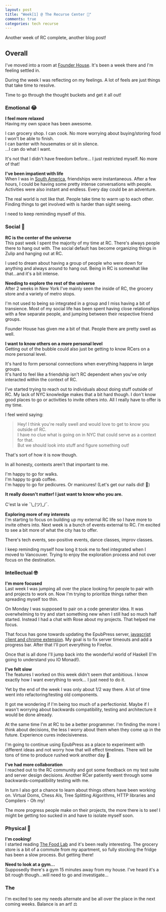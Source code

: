 ```yaml
---
layout: post
title: "Week[1] @ The Recurse Center 🌱"
comments: true
categories: tech recurse
---
```


Another week of RC complete, another blog post!

## Overall

I've moved into a room at [Founder House](https://www.founder.house/). It's been a week there and I'm feeling settled in.

During the week I was reflecting on my feelings. A lot of feels are just things that take time to resolve.

Time to go through the thought buckets and get it all out!

### Emotional 😂

**I feel more relaxed**  
Having my own space has been awesome.

I can grocery shop. I can cook. No more worrying about buying/storing food I won't be able to finish.  
I can banter with housemates or sit in silence.  
...I can do what I want.  

It's not that I didn't have freedom before... I just restricted myself. No more of that!

**I've been impatient with life**  
When I was in [South America](./travel/south-america/2016/07/27/six-months-of-backpacking/), friendships were instantaneous. After a few hours, I could be having some pretty intense conversations with people. Activities were also instant and endless. Every day could be an adventure.

The real world is not like that. People take time to warm up to each other. Finding things to get involved with is harder than sight seeing.

I need to keep reminding myself of this.

### Social 🙌

**RC is the center of the universe**  
This past week I spent the majority of my time at RC. There's always people there to hang out with. The social default has become organizing things in Zulip and hanging out at RC.

I used to dream about having a group of people who were down for anything and always around to hang out. Being in RC is somewhat like that...and it's a bit intense.

**Needing to explore the rest of the universe**  
After 2 weeks in New York I've mainly seen the inside of RC, the grocery store and a variety of metro stops.

I'm not used to being so integrated in a group and I miss having a bit of transience. Most of my social life has been spent having close relationships with a few separate people, and jumping between their respective friend groups.

Founder House has given me a bit of that. People there are pretty swell as well.

**I want to know others on a more personal level**  
Getting out of the bubble could also just be getting to know RCers on a more personal level.

It's hard to form personal connections when everything happens in large groups.  
It's hard to feel like a friendship isn't RC dependent when you've only interacted within the context of RC.

I've started trying to reach out to individuals about doing stuff outside of RC. My lack of NYC knowledge makes that a bit hard though. I don't know good places to go or activities to invite others into. All I really have to offer is my time.

I feel weird saying:

> Hey! I think you're really swell and would love to get to know you outside of RC.  
> I have no clue what is going on in NYC that could serve as a context for that.  
> But we should look into stuff and figure something out!

That's sort of how it is now though.

In all honesty, contexts aren't that important to me.

I'm happy to go for walks.  
I'm happy to grab coffee.  
I'm happy to go for pedicures. Or manicures! (Let's get our nails did! 💅)

**It really doesn't matter! I just want to know who you are.**

C'est la vie ¯\\\_(ツ)\_/¯.

**Exploring more of my interests**  
I'm starting to focus on building up my external RC life so I have more to invite others into. Next week is a bunch of events external to RC. I'm excited to see a bit more of what the city has to offer.

There's tech events, sex-positive events, dance classes, improv classes.

I keep reminding myself how long it took me to feel integrated when I moved to Vancouver. Trying to enjoy the exploration process and not over focus on the destination.

### Intellectual 🤓

**I'm more focused**  
Last week I was jumping all over the place looking for people to pair with and projects to work on.
Now I'm trying to prioritize things rather then spreading myself too thin.

On Monday I was supposed to pair on a code generator idea. It was overwhelming to try and start something new when I still had so much half started. Instead I had a chat with Rose about my projects. That helped me focus.

That focus has gone towards updating the EpubPress server, [javascript client and chrome extension](https://github.com/haroldtreen/epub-press-clients/). My goal is to fix server timeouts and add a progress bar. After that I'll port everything to Firefox.

Once that is all done I'll jump back into the wonderful world of Haskell (I'm going to understand you IO Monad!).

**I've felt slow**  
The features I worked on this week didn't seem *that* ambitious. I know exactly how I want everything to work... I just need to do it.

Yet by the end of the week I was only about 1/2 way there. A lot of time went into refactoring/testing old components.

It got me wondering if I'm being too much of a perfectionist. Maybe if I wasn't worrying about backwards compatibility, testing and architecture it would be done already.

At the same time I'm at RC to be a better programmer. I'm finding the more I think about decisions, the less I worry about them when they come up in the future. Experience cures indecisiveness.

I'm going to continue using EpubPress as a place to experiment with different ideas and not worry how that will effect timelines. There will be tons of time to produce rushed work another day 🤑.

**I've had more collaboration**  
I reached out to the RC community and got some feedback on my test suite and server design decisions. Another RCer patiently went through some backwards-compatibility testing with me.

In turn I also got a chance to learn about things others have been working on. Virtual Doms, Chess AIs, Tree Splitting Algorithms, HTTP libraries and Compilers - Oh my!

The more progress people make on their projects, the more there is to see! I might be getting too sucked in and have to isolate myself soon.

### Physical 💪

**I'm cooking!**  
I started reading [The Food Lab](https://en.wikipedia.org/wiki/The_Food_Lab) and it's been really interesting.
The grocery store is a bit of a commute from my apartment, so fully stocking the fridge has been a slow process. But getting there!

**Need to look at a gym...**  
Supposedly there's a gym 15 minutes away from my house. I've heard it's a bit rough though...will need to go and investigate...

### The </End>

I'm excited to see my needs alternate and be all over the place in the next coming weeks. Balance is an art! ⚖️
